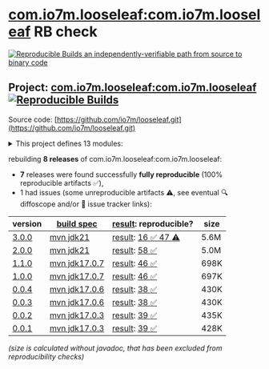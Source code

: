 [com.io7m.looseleaf:com.io7m.looseleaf](https://central.sonatype.com/artifact/com.io7m.looseleaf/com.io7m.looseleaf/versions) RB check
=======

[![Reproducible Builds](https://reproducible-builds.org/images/logos/rb.svg) an independently-verifiable path from source to binary code](https://reproducible-builds.org/)

## Project: [com.io7m.looseleaf:com.io7m.looseleaf](https://central.sonatype.com/artifact/com.io7m.looseleaf/com.io7m.looseleaf/versions) [![Reproducible Builds](https://img.shields.io/endpoint?url=https://raw.githubusercontent.com/jvm-repo-rebuild/reproducible-central/master/content/com/io7m/looseleaf/badge.json)](https://github.com/jvm-repo-rebuild/reproducible-central/blob/master/content/com/io7m/looseleaf/README.md)

Source code: [https://github.com/io7m/looseleaf.git](https://github.com/io7m/looseleaf.git)

<details><summary>This project defines 13 modules:</summary>

* [com.io7m.looseleaf:com.io7m.looseleaf](https://central.sonatype.com/artifact/com.io7m.looseleaf/com.io7m.looseleaf/overview)
* [com.io7m.looseleaf:com.io7m.looseleaf.cmdline](https://central.sonatype.com/artifact/com.io7m.looseleaf/com.io7m.looseleaf.cmdline/overview)
* [com.io7m.looseleaf:com.io7m.looseleaf.database.api](https://central.sonatype.com/artifact/com.io7m.looseleaf/com.io7m.looseleaf.database.api/overview)
* [com.io7m.looseleaf:com.io7m.looseleaf.database.mvstore](https://central.sonatype.com/artifact/com.io7m.looseleaf/com.io7m.looseleaf.database.mvstore/overview)
* [com.io7m.looseleaf:com.io7m.looseleaf.database.sqlite](https://central.sonatype.com/artifact/com.io7m.looseleaf/com.io7m.looseleaf.database.sqlite/overview)
* [com.io7m.looseleaf:com.io7m.looseleaf.documentation](https://central.sonatype.com/artifact/com.io7m.looseleaf/com.io7m.looseleaf.documentation/overview)
* [com.io7m.looseleaf:com.io7m.looseleaf.grafana](https://central.sonatype.com/artifact/com.io7m.looseleaf/com.io7m.looseleaf.grafana/overview)
* [com.io7m.looseleaf:com.io7m.looseleaf.oci](https://central.sonatype.com/artifact/com.io7m.looseleaf/com.io7m.looseleaf.oci/overview)
* [com.io7m.looseleaf:com.io7m.looseleaf.protocol.v1](https://central.sonatype.com/artifact/com.io7m.looseleaf/com.io7m.looseleaf.protocol.v1/overview)
* [com.io7m.looseleaf:com.io7m.looseleaf.security](https://central.sonatype.com/artifact/com.io7m.looseleaf/com.io7m.looseleaf.security/overview)
* [com.io7m.looseleaf:com.io7m.looseleaf.server](https://central.sonatype.com/artifact/com.io7m.looseleaf/com.io7m.looseleaf.server/overview)
* [com.io7m.looseleaf:com.io7m.looseleaf.server.api](https://central.sonatype.com/artifact/com.io7m.looseleaf/com.io7m.looseleaf.server.api/overview)
* [com.io7m.looseleaf:com.io7m.looseleaf.tests](https://central.sonatype.com/artifact/com.io7m.looseleaf/com.io7m.looseleaf.tests/overview)
</details>

rebuilding **8 releases** of com.io7m.looseleaf:com.io7m.looseleaf:
- **7** releases were found successfully **fully reproducible** (100% reproducible artifacts :white_check_mark:),
- 1 had issues (some unreproducible artifacts :warning:, see eventual :mag: diffoscope and/or :memo: issue tracker links):

| version | [build spec](/BUILDSPEC.md) | [result](https://reproducible-builds.org/docs/jvm/): reproducible? | size |
| -- | --------- | ------ | -- |
| [3.0.0](https://central.sonatype.com/artifact/com.io7m.looseleaf/com.io7m.looseleaf/3.0.0/pom) | [mvn jdk21](com.io7m.looseleaf-3.0.0.buildspec) | [result](com.io7m.looseleaf-3.0.0.buildinfo): [16 :white_check_mark:  47 :warning:](com.io7m.looseleaf-3.0.0.buildcompare) | 5.6M |
| [2.0.0](https://central.sonatype.com/artifact/com.io7m.looseleaf/com.io7m.looseleaf/2.0.0/pom) | [mvn jdk21](com.io7m.looseleaf-2.0.0.buildspec) | [result](com.io7m.looseleaf-2.0.0.buildinfo): [58 :white_check_mark: ](com.io7m.looseleaf-2.0.0.buildcompare) | 5.0M |
| [1.1.0](https://central.sonatype.com/artifact/com.io7m.looseleaf/com.io7m.looseleaf/1.1.0/pom) | [mvn jdk17.0.7](com.io7m.looseleaf-1.1.0.buildspec) | [result](com.io7m.looseleaf-1.1.0.buildinfo): [46 :white_check_mark: ](com.io7m.looseleaf-1.1.0.buildcompare) | 698K |
| [1.0.0](https://central.sonatype.com/artifact/com.io7m.looseleaf/com.io7m.looseleaf/1.0.0/pom) | [mvn jdk17.0.7](com.io7m.looseleaf-1.0.0.buildspec) | [result](com.io7m.looseleaf-1.0.0.buildinfo): [46 :white_check_mark: ](com.io7m.looseleaf-1.0.0.buildcompare) | 697K |
| [0.0.4](https://central.sonatype.com/artifact/com.io7m.looseleaf/com.io7m.looseleaf/0.0.4/pom) | [mvn jdk17.0.6](com.io7m.looseleaf-0.0.4.buildspec) | [result](com.io7m.looseleaf-0.0.4.buildinfo): [38 :white_check_mark: ](com.io7m.looseleaf-0.0.4.buildcompare) | 430K |
| [0.0.3](https://central.sonatype.com/artifact/com.io7m.looseleaf/com.io7m.looseleaf/0.0.3/pom) | [mvn jdk17.0.6](com.io7m.looseleaf-0.0.3.buildspec) | [result](com.io7m.looseleaf-0.0.3.buildinfo): [38 :white_check_mark: ](com.io7m.looseleaf-0.0.3.buildcompare) | 430K |
| [0.0.2](https://central.sonatype.com/artifact/com.io7m.looseleaf/com.io7m.looseleaf/0.0.2/pom) | [mvn jdk17.0.3](com.io7m.looseleaf-0.0.2.buildspec) | [result](com.io7m.looseleaf-0.0.2.buildinfo): [39 :white_check_mark: ](com.io7m.looseleaf-0.0.2.buildcompare) | 435K |
| [0.0.1](https://central.sonatype.com/artifact/com.io7m.looseleaf/com.io7m.looseleaf/0.0.1/pom) | [mvn jdk17.0.3](com.io7m.looseleaf-0.0.1.buildspec) | [result](com.io7m.looseleaf-0.0.1.buildinfo): [39 :white_check_mark: ](com.io7m.looseleaf-0.0.1.buildcompare) | 428K |

<i>(size is calculated without javadoc, that has been excluded from reproducibility checks)</i>
